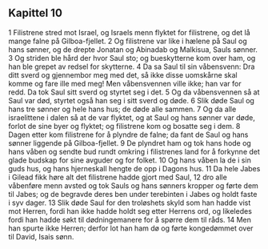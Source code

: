 ## Kapittel 10

1 Filistrene stred mot Israel, og Israels menn flyktet for filistrene, og det lå mange falne på Gilboa-fjellet.
2 Og filistrene var like i hælene på Saul og hans sønner, og de drepte Jonatan og Abinadab og Malkisua, Sauls sønner.
3 Og striden ble hård der hvor Saul sto; og bueskytterne kom over ham, og han ble grepet av redsel for skytterne.
4 Da sa Saul til sin våbensvenn: Dra ditt sverd og gjennembor meg med det, så ikke disse uomskårne skal komme og fare ille med meg! Men våbensvennen ville ikke; han var for redd. Da tok Saul sitt sverd og styrtet seg i det.
5 Og da våbensvennen så at Saul var død, styrtet også han seg i sitt sverd og døde.
6 Slik døde Saul og hans tre sønner og hele hans hus; de døde alle sammen.
7 Og da alle israelittene i dalen så at de var flyktet, og at Saul og hans sønner var døde, forlot de sine byer og flyktet; og filistrene kom og bosatte seg i dem.
8 Dagen etter kom filistrene for å plyndre de falne; da fant de Saul og hans sønner liggende på Gilboa-fjellet.
9 De plyndret ham og tok hans hode og hans våben og sendte bud rundt omkring i filistrenes land for å forkynne det glade budskap for sine avguder og for folket.
10 Og hans våben la de i sin guds hus, og hans hjerneskall hengte de opp i Dagons hus.
11 Da hele Jabes i Gilead fikk høre alt det filistrene hadde gjort med Saul,
12 dro alle våbenføre menn avsted og tok Sauls og hans sønners kropper og førte dem til Jabes; og de begravde deres ben under terebinten i Jabes og holdt faste i syv dager.
13 Slik døde Saul for den troløshets skyld som han hadde vist mot Herren, fordi han ikke hadde holdt seg etter Herrens ord, og likeledes fordi han hadde søkt til dødningemanere for å spørre dem til råds.
14 Men han spurte ikke Herren; derfor lot han ham dø og førte kongedømmet over til David, Isais sønn.
